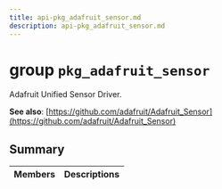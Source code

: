 ```yaml
---
title: api-pkg_adafruit_sensor.md
description: api-pkg_adafruit_sensor.md
---
```

# group `pkg_adafruit_sensor` 

Adafruit Unified Sensor Driver.

**See also**: [https://github.com/adafruit/Adafruit_Sensor](https://github.com/adafruit/Adafruit_Sensor)

## Summary

 Members                        | Descriptions                                
--------------------------------|---------------------------------------------

